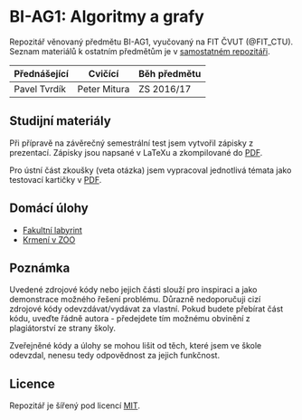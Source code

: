 # BI-AG1: Algoritmy a grafy

Repozitář věnovaný předmětu BI-AG1, vyučovaný na FIT ČVUT (@FIT_CTU).
Seznam materiálů k ostatním předmětům je v [samostatném repozitáři](https://github.com/josefdolezal/fit-cvut).

| Přednášející | Cvičící      | Běh předmětu |
|--------------|--------------|--------------|
| Pavel Tvrdík | Peter Mitura | ZS 2016/17   |

## Studijní materiály
Při přípravě na závěrečný semestrální test jsem vytvořil zápisky z prezentací.
Zápisky jsou napsané v LaTeXu a zkompilované do [PDF](notes/notes.pdf).

Pro ústní část zkoušky (veta otázka) jsem vypracoval jednotlivá témata jako
testovací kartičky v [PDF](veta-questions/veta-questions.pdf).

## Domácí úlohy
* [Fakultní labyrint](assignment-one)
* [Krmení v ZOO](assignment-two)

## Poznámka
Uvedené zdrojové kódy nebo jejich části slouží pro inspiraci a jako demonstrace
možného řešení problému. Důrazně nedoporučuji cizí zdrojové kódy odevzdávat/vydávat za vlastní. Pokud budete přebírat část kódu, uveďte řádně autora - předejdete tím možnému obvinění z plagiátorství ze strany školy.

Zveřejněné kódy a úlohy se mohou lišit od těch, které jsem ve škole odevzdal, nenesu tedy odpovědnost za jejich funkčnost.

## Licence
Repozitář je šířený pod licencí [MIT](LICENSE).
